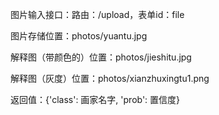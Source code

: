 图片输入接口：路由：/upload，表单id：file

图片存储位置：photos/yuantu.jpg

解释图（带颜色的）位置：photos/jieshitu.jpg

解释图（灰度）位置：photos/xianzhuxingtu1.png

返回值：{'class': 画家名字, 'prob': 置信度}